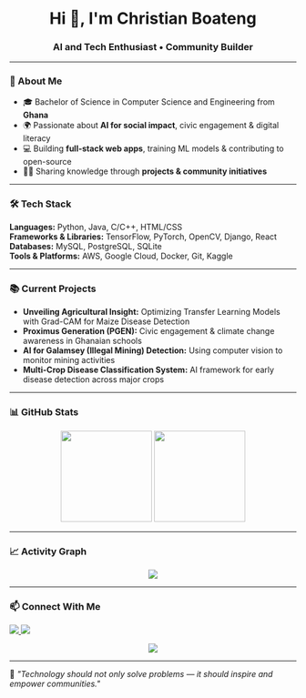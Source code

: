 <h1 align="center">Hi 👋, I'm Christian Boateng</h1>
<h3 align="center">AI and Tech Enthusiast • Community Builder</h3>

---

### 🚀 About Me  
- 🎓 Bachelor of Science in Computer Science and Engineering from **Ghana**    
- 🌍 Passionate about **AI for social impact**, civic engagement & digital literacy  
- 💻 Building **full-stack web apps**, training ML models & contributing to open-source  
- ✍🏾 Sharing knowledge through **projects & community initiatives**   

---

### 🛠 Tech Stack  
**Languages:** Python, Java, C/C++, HTML/CSS  
**Frameworks & Libraries:** TensorFlow, PyTorch, OpenCV, Django, React  
**Databases:** MySQL, PostgreSQL, SQLite  
**Tools & Platforms:** AWS, Google Cloud, Docker, Git, Kaggle  

---

### 📚 Current Projects  
- **Unveiling Agricultural Insight:** Optimizing Transfer Learning Models with Grad-CAM for Maize Disease Detection  
- **Proximus Generation (PGEN):** Civic engagement & climate change awareness in Ghanaian schools  
- **AI for Galamsey (Illegal Mining) Detection:** Using computer vision to monitor mining activities  
- **Multi-Crop Disease Classification System:** AI framework for early disease detection across major crops  

---

### 📊 GitHub Stats  
<p align="center">
  <img src="https://github-readme-stats.vercel.app/api?username=Christianboat&show_icons=true&theme=radical" height="160" />
  <img src="https://github-readme-stats.vercel.app/api/top-langs/?username=Christianboat&layout=compact&theme=radical" height="160" />
</p>

---

### 📈 Activity Graph  
<p align="center">
  <img src="https://github-readme-activity-graph.vercel.app/graph?username=Christianboat&theme=radical" />
</p>

---

### 📫 Connect With Me  
<p align="left">
  <a href="mailto:christianboateng360@gmail.com">
    <img src="https://img.shields.io/badge/Email-D14836?style=for-the-badge&logo=gmail&logoColor=white" />
  </a>
  <a href="https://linkedin.com/in/christianboateng" target="_blank">
    <img src="https://img.shields.io/badge/LinkedIn-0A66C2?style=for-the-badge&logo=linkedin&logoColor=white" />
  </a>
</p>

<p align="center">
  <img src="https://komarev.com/ghpvc/?username=Christianboat&label=Profile%20Views&color=0e75b6&style=flat" />
</p>

---

💬 *"Technology should not only solve problems — it should inspire and empower communities."*
